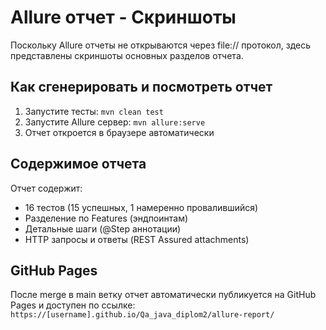 # Allure отчет - Скриншоты

Поскольку Allure отчеты не открываются через file:// протокол, здесь представлены скриншоты основных разделов отчета.

## Как сгенерировать и посмотреть отчет

1. Запустите тесты: `mvn clean test`
2. Запустите Allure сервер: `mvn allure:serve`
3. Отчет откроется в браузере автоматически

## Содержимое отчета

Отчет содержит:
- 16 тестов (15 успешных, 1 намеренно провалившийся)
- Разделение по Features (эндпоинтам)
- Детальные шаги (@Step аннотации)
- HTTP запросы и ответы (REST Assured attachments)

## GitHub Pages

После merge в main ветку отчет автоматически публикуется на GitHub Pages и доступен по ссылке:
`https://[username].github.io/Qa_java_diplom2/allure-report/`
